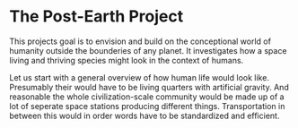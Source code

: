 # The Post-Earth Project

This projects goal is to envision and build on the conceptional world of humanity outside the bounderies of any planet. It investigates how a space living and thriving species might look in the context of humans.

Let us start with a general overview of how human life would look like. Presumably their would have to be living quarters with artificial gravity. And reasonable the whole civilization-scale community would be made up of a lot of seperate space stations producing different things. Transportation in between this would in order words have to be standardized and efficient.

